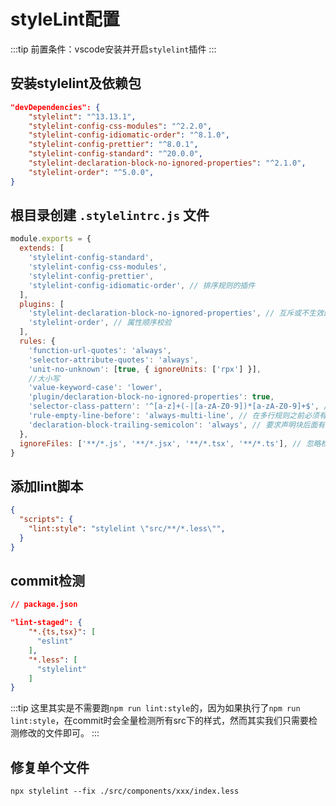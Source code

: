 # styleLint配置
:::tip
前置条件：vscode安装并开启`stylelint`插件
:::

## 安装stylelint及依赖包
```json
"devDependencies": {
    "stylelint": "^13.13.1",
    "stylelint-config-css-modules": "^2.2.0",
    "stylelint-config-idiomatic-order": "^8.1.0",
    "stylelint-config-prettier": "^8.0.1",
    "stylelint-config-standard": "^20.0.0",
    "stylelint-declaration-block-no-ignored-properties": "^2.1.0",
    "stylelint-order": "^5.0.0",
}
```

## 根目录创建 `.stylelintrc.js` 文件
```js
module.exports = {
  extends: [
    'stylelint-config-standard',
    'stylelint-config-css-modules',
    'stylelint-config-prettier',
    'stylelint-config-idiomatic-order', // 排序规则的插件
  ],
  plugins: [
    'stylelint-declaration-block-no-ignored-properties', // 互斥或不生效的属性校验
    'stylelint-order', // 属性顺序校验
  ],
  rules: {
    'function-url-quotes': 'always',
    'selector-attribute-quotes': 'always',
    'unit-no-unknown': [true, { ignoreUnits: ['rpx'] }],
    //大小写
    'value-keyword-case': 'lower',
    'plugin/declaration-block-no-ignored-properties': true,
    'selector-class-pattern': '^[a-z]+(-|[a-zA-Z0-9])*[a-zA-Z0-9]+$', // 类名兼容小驼峰和短横线
    'rule-empty-line-before': 'always-multi-line', // 在多行规则之前必须有一行空行
    'declaration-block-trailing-semicolon': 'always', // 要求声明块后面有分号
  },
  ignoreFiles: ['**/*.js', '**/*.jsx', '**/*.tsx', '**/*.ts'], // 忽略检查的文件
}
```

## 添加lint脚本
```json
{
  "scripts": {
    "lint:style": "stylelint \"src/**/*.less\"",
  }
}
```

## commit检测
```json
// package.json

"lint-staged": {
    "*.{ts,tsx}": [
      "eslint"
    ],
    "*.less": [
      "stylelint"
    ]
}
```
:::tip
这里其实是不需要跑`npm run lint:style`的，因为如果执行了`npm run lint:style`，在commit时会全量检测所有src下的样式，然而其实我们只需要检测修改的文件即可。
:::

## 修复单个文件
```shell
npx stylelint --fix ./src/components/xxx/index.less
```